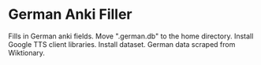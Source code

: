 # German Anki Filler

Fills in German anki fields. Move ".german.db" to the home directory. Install Google TTS client libraries. Install dataset. German data scraped from Wiktionary.
